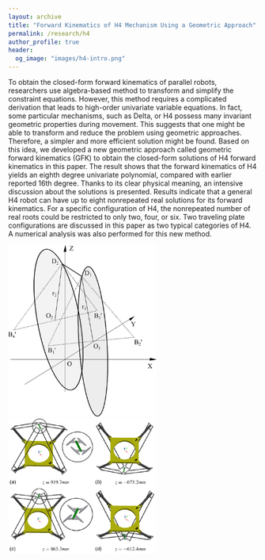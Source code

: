 ```yaml
---
layout: archive
title: "Forward Kinematics of H4 Mechanism Using a Geometric Approach"
permalink: /research/h4
author_profile: true
header:
  og_image: "images/h4-intro.png"
---
```


To obtain the closed-form forward kinematics of parallel robots, researchers use algebra-based method to transform and simplify the constraint equations. However, this method requires a complicated derivation that leads to high-order univariate variable equations. In fact, some particular mechanisms, such as Delta, or H4 possess many invariant geometric properties during movement. This suggests that one might be able to transform and reduce the problem using geometric approaches. Therefore, a simpler and more efficient solution might be found. Based on this idea, we developed a new geometric approach called geometric forward kinematics (GFK) to obtain the closed-form solutions of H4 forward kinematics in this paper. The result shows that the forward kinematics of H4 yields an eighth degree univariate polynomial, compared with earlier reported 16th degree. Thanks to its clear physical meaning, an intensive discussion about the solutions is presented. Results indicate that a general H4 robot can have up to eight nonrepeated real solutions for its forward kinematics. For a specific configuration of H4, the nonrepeated number of real roots could be restricted to only two, four, or six. Two traveling plate configurations are discussed in this paper as two typical categories of H4. A numerical analysis was also performed for this new method.

<p float="left">
  <img style="width:300px;" src="/images/h4a.png"/>
  <img style="width:300px;" src="/images/h4b.png"/>
</p>
